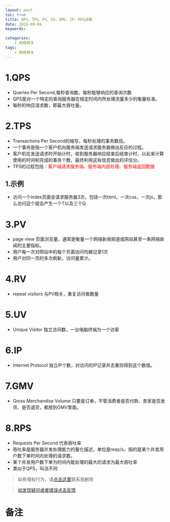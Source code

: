 ```yaml
---
layout: post
toc: true
title: QPS、TPS、PV、UV、GMV、IP、RPS详解
date: 2019-09-04
keywords:

categories:
    - 网络相关
tags:
    - 网络相关
---
```


# 1.QPS
- Queries Per Second,每秒查询数。每秒能够响应的查询次数
- QPS是对一个特定的查询服务器在规定时间内所处理流量多少的衡量标准。
- 每秒的响应请求数，即最大吞吐量。
<!-- more -->
# 2.TPS
- Transactions Per Second的缩写，每秒处理的事务数目。
- 一个事务是指一个客户机向服务端发送请求服务器做出反应的过程。
- 客户机在发送请求时开始计时，收到服务器响应结束后结束计时，以此来计算使用的时间和完成的事务个数，最终利用这些信息做出的评估分。
- TPS的过程包括：<span style='color:red'>客户端请求服务端、服务端内部处理、服务端返回数据</span>

## 1.示例
- 访问一个index页面会请求服务器3次，包括一次html，一次css，一次js，那么访问这个就会产生一个T以及三个Q


# 3.PV
- page view 页面浏览量，通常是衡量一个网络新闻频道或网站甚至一条网络新闻的主要指标。
- 用户每一次对网站中的每个页面访问均被记录1次
- 用户对同一页的多次刷新，访问量累计。

# 4.RV
- repeat visitors 与PV相关，重复访问者数量

# 5.UV
- Unique Visitor 独立访问数，一台电脑终端为一个访客


# 6.IP
- Internet Protocol 独立IP个数，对访问的IP记录并去重则得到这个数值。

# 7.GMV
- Gross Merchandise Volume 只要是订单，不管消费者是否付款、卖家是否发货、是否退货，都放到GMV里面。

# 8.RPS
- Requests Per Second 代表吞吐率
- 吞吐率是服务器并发处理能力的量化描述，单位是reqs/s，指的是某个并发用户数下单时间内处理的请求数。
- 某个并发用户数下单为时间内能处理的最大的请求为最大吞吐率
- 类似于QPS，叫法不同

>如有侵权行为，请[点击这里](https://github.com/cooper-q/MattMeng_hexo/issues)联系我删除

>[如发现疑问或者错误点击反馈](https://github.com/cooper-q/MattMeng_hexo/issues)

# 备注

